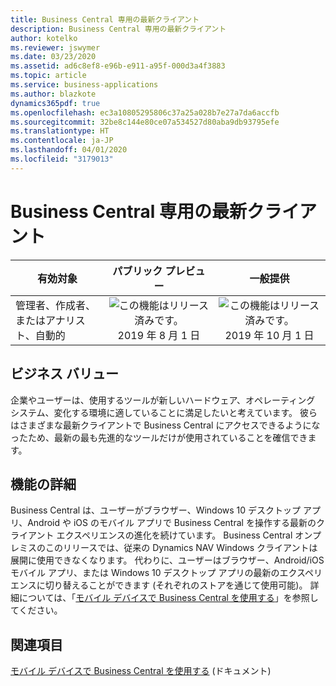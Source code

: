 ```yaml
---
title: Business Central 専用の最新クライアント
description: Business Central 専用の最新クライアント
author: kotelko
ms.reviewer: jswymer
ms.date: 03/23/2020
ms.assetid: ad6c8ef8-e96b-e911-a95f-000d3a4f3883
ms.topic: article
ms.service: business-applications
ms.author: blazkote
dynamics365pdf: true
ms.openlocfilehash: ec3a10805295806c37a25a028b7e27a7da6accfb
ms.sourcegitcommit: 32be8c144e80ce07a534527d80aba9db93795efe
ms.translationtype: HT
ms.contentlocale: ja-JP
ms.lasthandoff: 04/01/2020
ms.locfileid: "3179013"
---
```

# <a name="modern-clients-only-for-business-central"></a>Business Central 専用の最新クライアント


| 有効対象    |  パブリック プレビュー | 一般提供 | 
| ---------- | :----------: |:----------: |
|管理者、作成者、またはアナリスト、自動的|![この機能はリリース済みです。](/dynamics365-release-plan/media/green-checkmark.png "この機能はリリース済みです。") 2019 年 8 月 1 日| ![この機能はリリース済みです。](/dynamics365-release-plan/media/green-checkmark.png "この機能はリリース済みです。") 2019 年 10 月 1 日|


## <a name="business-value"></a>ビジネス バリュー
<!-- bv start -->
企業やユーザーは、使用するツールが新しいハードウェア、オペレーティング システム、変化する環境に適していることに満足したいと考えています。 彼らはさまざまな最新クライアントで Business Central にアクセスできるようになったため、最新の最も先進的なツールだけが使用されていることを確信できます。
<!-- bv end -->



## <a name="feature-details"></a>機能の詳細
<!--feature detail start -->
Business Central は、ユーザーがブラウザー、Windows 10 デスクトップ アプリ、Android や iOS のモバイル アプリで Business Central を操作する最新のクライアント エクスペリエンスの進化を続けています。 Business Central オンプレミスのこのリリースでは、従来の Dynamics NAV Windows クライアントは展開に使用できなくなります。 代わりに、ユーザーはブラウザー、Android/iOS モバイル アプリ、または Windows 10 デスクトップ アプリの最新のエクスペリエンスに切り替えることができます (それぞれのストアを通じて使用可能)。 詳細については、「[モバイル デバイスで Business Central を使用する](https://go.microsoft.com/fwlink/?linkid=2103647 "Business Central アプリ")」を参照してください。
<!--feature detail end -->










## <a name="see-also"></a>関連項目

[モバイル デバイスで Business Central を使用する](https://docs.microsoft.com/dynamics365/business-central/install-mobile-app) (ドキュメント)
